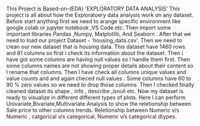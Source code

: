  This Project is Based-on-(EDA) 'EXPLORATORY DATA ANALYSIS'
 This project is all about how the Exploratoery data analysis work on any dataset.
 Before start anything first we need to arange specific environment like google colab  or jupyter notebook ,VS Code etc.
 Then import some important libraries  Pandas ,Numpy, Matplotlib, And Seaborn .
 After that we need to load our project Dataset - 'housing_data.csv'.
 Then we need to clean our new dataset that is housing data.
 This dataset have 1460 rows and 81 columns  so first i check its information about the dataset.
 Then i have got some columns are having null values so I handle them first.
 Then some columns names are not showing proper details about their content so I rename that columns.
 Then I have check all columns unique values and  value counts and and again checed null values .
 Some columns have 60 to 90 % zero values so we need to drop those columns.
 Then I checked finally cleaned dataset its shape , info , describe ,isnull etc.
 Now my dataset is ready to visualize in different different types of plots.
 Here I can perform Univariate,Bivariate,Multivariate Analysis to show the reletionship between Sale price to other columns trends.
 Reletionship between  Numeric v/s Numeric , catgorical v/s categorical, Numeric v/s categorical dtypes.
